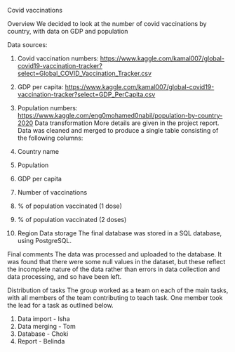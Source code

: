 
Covid vaccinations

Overview
We decided to look at the number of covid vaccinations by country, with data on GDP and population

Data sources:
1. Covid vaccination numbers: https://www.kaggle.com/kamal007/global-covid19-vaccination-tracker?select=Global_COVID_Vaccination_Tracker.csv
2. GDP per capita: https://www.kaggle.com/kamal007/global-covid19-vaccination-tracker?select=GDP_PerCapita.csv
3. Population numbers: https://www.kaggle.com/eng0mohamed0nabil/population-by-country-2020
Data transformation
More details are given in the project report. Data was cleaned and merged to produce a single table consisting of the following columns:

1. Country name
2. Population
3. GDP per capita
4. Number of vaccinations
5. % of population vaccinated (1 dose)
6. % of population vaccinated (2 doses)
7. Region
Data storage
The final database was stored in a SQL database, using PostgreSQL.

Final comments
The data was processed and uploaded to the database. It was found that there were some null values in the dataset, but these reflect the incomplete nature of the data rather than errors in data collection and data processing, and so have been left.

Distribution of tasks
The group worked as a team on each of the main tasks, with all members of the team contributing to teach task. One member took the lead for a task as outlined below.

1. Data import - Isha
2. Data merging - Tom
3. Database - Choki
4. Report - Belinda
